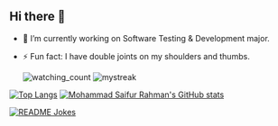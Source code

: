 ## Hi there 👋

<!--
**hieudku/hieuDku** is a ✨ _special_ ✨ repository because its `README.md` (this file) appears on your GitHub profile.

Here are some ideas to get you started:
-->
- 🔭 I’m currently working on Software Testing & Development major.
- ⚡ Fun fact: I have double joints on my shoulders and thumbs.


  <img src="https://widgetbite.com/stats/{random-guid}" alt="watching_count" />


  <img src="https://github-readme-streak-stats.herokuapp.com/?user=hieudku&theme=tokyonight" alt="mystreak"/>
  
[![Top Langs](https://github-readme-stats.vercel.app/api?username=hieudku&theme=algolia&show_icons=true)](https://github.com/saifurrahman1193)
  [![Mohammad Saifur Rahman's GitHub stats](https://github-readme-stats.vercel.app/api/top-langs?username=hieudku&hide=html,scss,stylus,blade,jupyter%20notebook,python,css,shell,batchfile,dockerfile,typescript&theme=algolia&show_icons=true)](https://github.com/saifurrahman1193)


  <a href="https://readme-jokes.vercel.app"><img align="center" src="https://readme-jokes.vercel.app/api" alt="README Jokes"></a>
  


